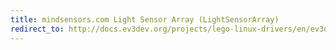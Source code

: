 ```yaml
---
title: mindsensors.com Light Sensor Array (LightSensorArray)
redirect_to: http://docs.ev3dev.org/projects/lego-linux-drivers/en/ev3dev-jessie/sensor_data.html#ms-light-array
---
```

